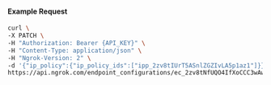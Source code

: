<!-- Code generated for API Clients. DO NOT EDIT. -->

#### Example Request

```bash
curl \
-X PATCH \
-H "Authorization: Bearer {API_KEY}" \
-H "Content-Type: application/json" \
-H "Ngrok-Version: 2" \
-d '{"ip_policy":{"ip_policy_ids":["ipp_2zv8tIUrT5ASnlZGZIvLA5p1az1"]}}' \
https://api.ngrok.com/endpoint_configurations/ec_2zv8tNfUQO4IfXoCCC3wAwKsw9M
```
